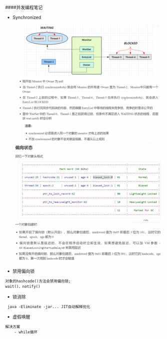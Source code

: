 ####并发编程笔记 
- Synchronized
![img.png](img.png)
  ![img_1.png](img_1.png)
  
- 禁用偏向锁
```html
对象的hashcode()方法会禁用偏向锁;
wait()、notify()
```
- 锁消除
```html
 java -Eliminate -jar... JIT自动解释优化
```
- 虚假唤醒
```html
解决方案
    - while循环
```
